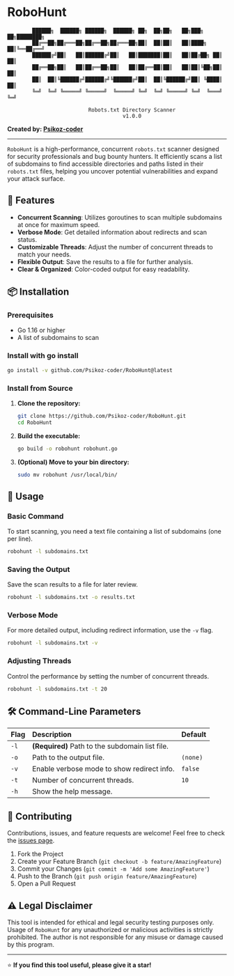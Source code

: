 # RoboHunt

```
        ██████╗  ██████╗ ██████╗  ██████╗ ██╗  ██╗██╗   ██╗███╗   ██╗████████╗
        ██╔══██╗██╔═══██╗██╔══██╗██╔═══██╗██║  ██║██║   ██║████╗  ██║╚══██╔══╝
        ██████╔╝██║   ██║██████╔╝██║   ██║███████║██║   ██║██╔██╗ ██║   ██║   
        ██╔══██╗██║   ██║██╔══██╗██║   ██║██╔══██║██║   ██║██║╚██╗██║   ██║   
        ██║  ██║╚██████╔╝██████╔╝╚██████╔╝██║  ██║╚██████╔╝██║ ╚████║   ██║   
        ╚═╝  ╚═╝ ╚═════╝ ╚═════╝  ╚═════╝ ╚═╝  ╚═╝ ╚═════╝ ╚═╝  ╚═══╝   ╚═╝   
        
                          Robots.txt Directory Scanner
                                     v1.0.0
```

**Created by: [Psikoz-coder](https://github.com/Psikoz-coder)**

---

`RoboHunt` is a high-performance, concurrent `robots.txt` scanner designed for security professionals and bug bounty hunters. It efficiently scans a list of subdomains to find accessible directories and paths listed in their `robots.txt` files, helping you uncover potential vulnerabilities and expand your attack surface.

## 🌟 Features

- **Concurrent Scanning**: Utilizes goroutines to scan multiple subdomains at once for maximum speed.
- **Verbose Mode**: Get detailed information about redirects and scan status.
- **Customizable Threads**: Adjust the number of concurrent threads to match your needs.
- **Flexible Output**: Save the results to a file for further analysis.
- **Clear & Organized**: Color-coded output for easy readability.

## 📦 Installation

### Prerequisites
- Go 1.16 or higher
- A list of subdomains to scan

### Install with go install

```bash
go install -v github.com/Psikoz-coder/RoboHunt@latest
```

### Install from Source

1. **Clone the repository:**
   ```bash
   git clone https://github.com/Psikoz-coder/RoboHunt.git
   cd RoboHunt
   ```

2. **Build the executable:**
   ```bash
   go build -o robohunt robohunt.go
   ```

3. **(Optional) Move to your bin directory:**
   ```bash
   sudo mv robohunt /usr/local/bin/
   ```

## 🚀 Usage

### Basic Command

To start scanning, you need a text file containing a list of subdomains (one per line).

```bash
robohunt -l subdomains.txt
```

### Saving the Output

Save the scan results to a file for later review.

```bash
robohunt -l subdomains.txt -o results.txt
```

### Verbose Mode

For more detailed output, including redirect information, use the `-v` flag.

```bash
robohunt -l subdomains.txt -v
```

### Adjusting Threads

Control the performance by setting the number of concurrent threads.

```bash
robohunt -l subdomains.txt -t 20
```

## 🛠️ Command-Line Parameters

| Flag | Description | Default |
| :--- | :--- | :--- |
| `-l` | **(Required)** Path to the subdomain list file. | | 
| `-o` | Path to the output file. | `(none)` |
| `-v` | Enable verbose mode to show redirect info. | `false` |
| `-t` | Number of concurrent threads. | `10` |
| `-h` | Show the help message. | | 

## 🤝 Contributing

Contributions, issues, and feature requests are welcome! Feel free to check the [issues page](https://github.com/Psikoz-coder/RoboHunt/issues).

1. Fork the Project
2. Create your Feature Branch (`git checkout -b feature/AmazingFeature`)
3. Commit your Changes (`git commit -m 'Add some AmazingFeature'`)
4. Push to the Branch (`git push origin feature/AmazingFeature`)
5. Open a Pull Request

## ⚠️ Legal Disclaimer

This tool is intended for ethical and legal security testing purposes only. Usage of `RoboHunt` for any unauthorized or malicious activities is strictly prohibited. The author is not responsible for any misuse or damage caused by this program.

---

⭐ **If you find this tool useful, please give it a star!**